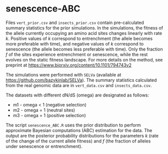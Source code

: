 # senescence-ABC

Files `vert_prior.csv` and `insects_prior.csv` contain pre-calculated summary statistics for the prior simulations.
In the simulations, the fitness of the allele currently occupying an amino acid sites changes linearly with rate *k*. 
Positive values of *k* correspond to entrenchment (the allele becomes more preferable with time), and negative values
of *k* correspond to senescence (the allele becomes less preferable with time). Only the fraction *f* of the sites
experience entrenchment or senescence, while the rest evolves on the static fitness landscape.
For more details on the method, see preprint at https://www.biorxiv.org/content/10.1101/794743v2

The simulations were performed with `SELVa` (available at https://github.com/bazykinlab/SELVa). 
The summary statistics calculated from the real genomic data are in `vert_data.csv` and `insects_data.csv`.

The datasets with different dN/dS (omega) are designated as follows:
* m1 - omega < 1 (negative selection)
* m2 - omega = 1 (neutral sites)
* m3 - omega = 1 (positive selection)

The script `senescence_ABC.R` uses the prior distribution to perform approximate Bayesian computations (ABC) 
estimation for the data. The output are the posterior probability distributions for the parameters *k* (rate of
the change of the current allele fitness) and *f* (the fraction of alleles under senescence or entrenchment).
